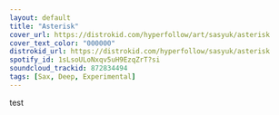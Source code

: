 ```yaml
---
layout: default
title: "Asterisk"
cover_url: https://distrokid.com/hyperfollow/art/sasyuk/asterisk
cover_text_color: "000000"
distrokid_url: https://distrokid.com/hyperfollow/sasyuk/asterisk
spotify_id: 1sLsoULoNxqv5uH9EzqZrT?si
soundcloud_trackid: 872834494
tags: [Sax, Deep, Experimental]
---
```


test